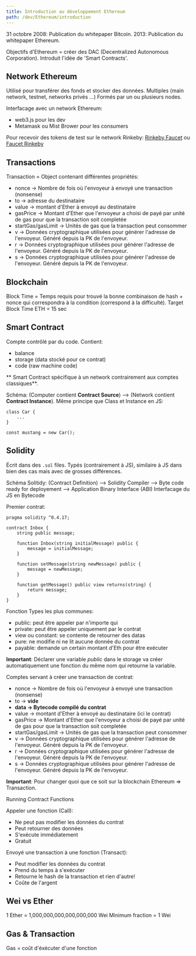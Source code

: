 ```yaml
---
title: Introduction au développement Ethereum
path: /dev/Ethereum/introduction
---
```


31 octobre 2008: Publication du whitepaper Bitcoin.
2013: Publication du whitepaper Ethereum.

Objectifs d'Ethereum = créer des DAC (Decentralized Autonomous Corporation).
Introduit l'idée de 'Smart Contracts'.

## Network Ethereum

Utilisé pour transférer des fonds et stocker des données.
Multiples (main network, testnet, networks privés ...)
Formés par un ou plusieurs nodes.

Interfacage avec un network Ethereum:
* web3.js pour les dev
* Metamask ou Mist Brower pour les consumers

Pour recevoir des tokens de test sur le network Rinkeby: [Rinkeby Faucet](rinkeby-faucet.com) ou [Faucet Rinkeby](faucet.rinkeby.io)

## Transactions

Transaction = Object contenant différentes propriétés:
* nonce -> Nombre de fois où l'envoyeur à envoyé une transaction (nonsense)
* to -> adresse du destinataire
* value -> montant d'Ether à envoyé au destinataire
* gasPrice -> Montant d'Ether que l'envoyeur a choisi de payé par unité de gas pour que la transaction soit completée
* startGas/gasLimit -> Unités de gas que la transaction peut consommer
* v -> Données cryptographique utilisées pour générer l'adresse de l'envoyeur. Généré depuis la PK de l'envoyeur.
* r -> Données cryptographique utilisées pour générer l'adresse de l'envoyeur. Généré depuis la PK de l'envoyeur.
* s -> Données cryptographique utilisées pour générer l'adresse de l'envoyeur. Généré depuis la PK de l'envoyeur.

## Blockchain

Block Time = Temps requis pour trouvé la bonne combinaison de hash + nonce qui correspondra à la condition (correspond à la difficulté).
Target Block Time ETH = 15 sec

## Smart Contract

Compte contrôlé par du code. Contient:
* balance
* storage (data stocké pour ce contrat)
* code (raw machine code)

** Smart Contract spécifique à un network contrairement aux comptes classiques**.

Schéma: (Computer contient **Contract Source**) --> (Network contient **Contract Instance**). Même principe que Class et Instance en JS:

```
class Car {
    ...
}

const mustang = new Car();
```

## Solidity

Écrit dans des `.sol` files.
Typés (contrairement à JS), similaire à JS dans bien des cas mais avec de grosses différences.

Schéma Solitidy: (Contract Definition) --> Solidity Compiler --> Byte code ready for deployement
                                                             --> Application Binary Interface (ABI) Interfacage du JS en Bytecode

Premier contrat:

```
pragma solidity ^0.4.17;

contract Inbox {
    string public message;
    
    function Inbox(string initialMessage) public {
        message = initialMessage;
    }
    
    function setMessage(string newMessage) public {
        message = newMessage;
    }
    
    function getMessage() public view returns(string) {
        return message;
    }
}
```

Fonction Types les plus communes:

* public: peut être appeler par n'importe qui
* private: peut être appeler uniquement par le contrat
* view ou constant: se contente de retourner des datas
* pure: ne modifie ni ne lit aucune donnée du contrat
* payable: demande un certain montant d'Eth pour être exécuter

**Important**: Déclarer une variable *public* dans le storage va créer automatiquement une fonction du même nom qui retourne la variable.

Comptes servant à créer une transaction de contrat:

* nonce -> Nombre de fois où l'envoyeur à envoyé une transaction (nonsense)
* to -> **vide**
* **data -> Bytecode compilé du contrat**
* value -> montant d'Ether à envoyé au destinataire (ici le contrat)
* gasPrice -> Montant d'Ether que l'envoyeur a choisi de payé par unité de gas pour que la transaction soit completée
* startGas/gasLimit -> Unités de gas que la transaction peut consommer
* v -> Données cryptographique utilisées pour générer l'adresse de l'envoyeur. Généré depuis la PK de l'envoyeur.
* r -> Données cryptographique utilisées pour générer l'adresse de l'envoyeur. Généré depuis la PK de l'envoyeur.
* s -> Données cryptographique utilisées pour générer l'adresse de l'envoyeur. Généré depuis la PK de l'envoyeur.

**Important**: Pour changer quoi que ce soit sur la blockchain Ethereum => Transaction.

Running Contract Functions

Appeler une fonction (Call):
* Ne peut pas modifier les données du contrat
* Peut retourner des données
* S'exécute immédiatement
* Gratuit

Envoyé une transaction à une fonction (Transact):
* Peut modifier les données du contrat
* Prend du temps à s'exécuter
* Retourne le hash de la transaction et rien d'autre!
* Coûte de l'argent

## Wei vs Ether

1 Ether = 1,000,000,000,000,000,000 Wei
Minimum fraction = 1 Wei

## Gas & Transaction

Gas = coût d'éxécuter d'une fonction


